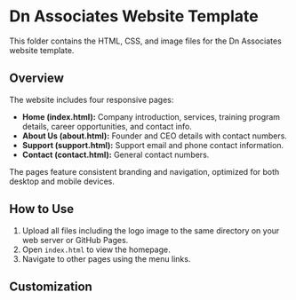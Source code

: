 # Dn Associates Website Template

This folder contains the HTML, CSS, and image files for the Dn Associates website template.

## Overview

The website includes four responsive pages:
- **Home (index.html):** Company introduction, services, training program details, career opportunities, and contact info.
- **About Us (about.html):** Founder and CEO details with contact numbers.
- **Support (support.html):** Support email and phone contact information.
- **Contact (contact.html):** General contact numbers.

The pages feature consistent branding and navigation, optimized for both desktop and mobile devices.

## How to Use

1. Upload all files including the logo image to the same directory on your web server or GitHub Pages.
2. Open `index.html` to view the homepage.
3. Navigate to other pages using the menu links.

## Customization
